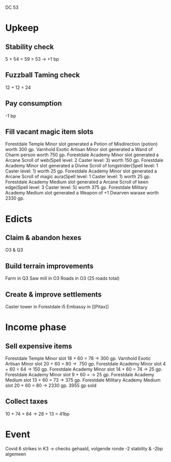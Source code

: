 DC 53
# Upkeep
## Stability check
5 + 54 = 59 > 53 → +1 bp
## Fuzzball Taming check
12 + 12 = 24
## Pay consumption
-1 bp
## Fill vacant magic item slots
Forestdale Temple Minor slot generated a Potion of Misdirection (potion) worth 300 gp.
Varnhold Exotic Artisan Minor slot generated a Wand of Charm person worth 750 gp.
Forestdale Academy Minor slot generated a Arcane Scroll of web(Spell level: 2 Caster level: 3) worth 150 gp.
Forestdale Academy Minor slot generated a Divine Scroll of longstrider(Spell level: 1 Caster level: 1) worth 25 gp.
Forestdale Academy Minor slot generated a Arcane Scroll of magic aura(Spell level: 1 Caster level: 1) worth 25 gp.
Forestdale Academy Medium slot generated a Arcane Scroll of keen edge(Spell level: 3 Caster level: 5) worth 375 gp.
Forestdale Military Academy Medium slot generated a Weapon of +1 Dwarven waraxe worth 2330 gp.
# Edicts
## Claim & abandon hexes
O3 & Q3
## Build terrain improvements
Farm in Q3
Saw mill in O3
Roads in O3 (25 roads total)
## Create & improve settlements
Caster tower in Forestdale i5
Embassy in [[Pitax]]
# Income phase
## Sell expensive items
Forestdale Temple Minor slot 18 + 60 = 78 → 300 gp.
Varnhold Exotic Artisan Minor slot 20 + 60 = 80 →  750 gp.
Forestdale Academy Minor slot 4 + 60 = 64 → 150 gp.
Forestdale Academy Minor slot 14 + 60 = 74 → 25 gp.
Forestdale Academy Minor slot 9 + 60 = → 25 gp.
Forestdale Academy Medium slot 13 + 60 = 73 → 375 gp.
Forestdale Military Academy Medium slot 20 + 60 = 80 → 2330 gp.
3955 gp sold
## Collect taxes
10 + 74 = 84 → 28 + 13 = 41bp
# Event
Covid 6 strikes in K3 → checks gehaald, volgende ronde -2 stability & -2bp algemeen